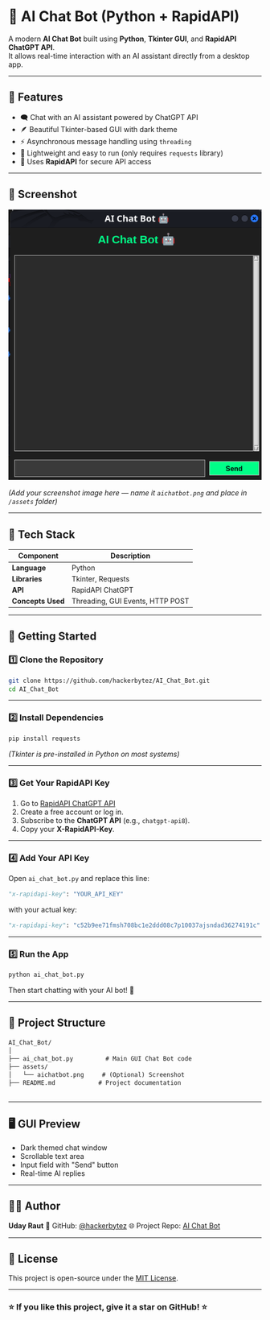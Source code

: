 # 🤖 AI Chat Bot (Python + RapidAPI)

A modern **AI Chat Bot** built using **Python**, **Tkinter GUI**, and **RapidAPI ChatGPT API**.  
It allows real-time interaction with an AI assistant directly from a desktop app.

---

## 🧠 Features

- 🗨️ Chat with an AI assistant powered by ChatGPT API  
- 🪶 Beautiful Tkinter-based GUI with dark theme  
- ⚡ Asynchronous message handling using `threading`  
- 🧰 Lightweight and easy to run (only requires `requests` library)  
- 🔑 Uses **RapidAPI** for secure API access  

---

## 📸 Screenshot

![AI Chat Bot Preview](/assets/aichatbot.png)

*(Add your screenshot image here — name it `aichatbot.png` and place in `/assets` folder)*

---

## 🧩 Tech Stack

| Component | Description |
|------------|--------------|
| **Language** | Python |
| **Libraries** | Tkinter, Requests |
| **API** | RapidAPI ChatGPT |
| **Concepts Used** | Threading, GUI Events, HTTP POST |

---

## 🚀 Getting Started

### 1️⃣ Clone the Repository

```bash
git clone https://github.com/hackerbytez/AI_Chat_Bot.git
cd AI_Chat_Bot
````

---

### 2️⃣ Install Dependencies

```bash
pip install requests
```

*(Tkinter is pre-installed in Python on most systems)*

---

### 3️⃣ Get Your RapidAPI Key

1. Go to [RapidAPI ChatGPT API](https://rapidapi.com/hub)
2. Create a free account or log in.
3. Subscribe to the **ChatGPT API** (e.g., `chatgpt-api8`).
4. Copy your **X-RapidAPI-Key**.

---

### 4️⃣ Add Your API Key

Open `ai_chat_bot.py` and replace this line:

```python
"x-rapidapi-key": "YOUR_API_KEY"
```

with your actual key:

```python
"x-rapidapi-key": "c52b9ee71fmsh708bc1e2ddd08c7p10037ajsndad36274191c"
```

---

### 5️⃣ Run the App

```bash
python ai_chat_bot.py
```

Then start chatting with your AI bot! 💬

---

## 🧱 Project Structure

```
AI_Chat_Bot/
│
├── ai_chat_bot.py         # Main GUI Chat Bot code
├── assets/
│   └── aichatbot.png     # (Optional) Screenshot
├── README.md            # Project documentation
 
```

---

## 🖥️ GUI Preview

* Dark themed chat window
* Scrollable text area
* Input field with "Send" button
* Real-time AI replies

---

## 🧑‍💻 Author

**Uday Raut**
💼 GitHub: [@hackerbytez](https://github.com/hackerbytez)
🌐 Project Repo: [AI Chat Bot](https://github.com/hackerbytez/AI_Chat_Bot)

---

## 🪪 License

This project is open-source under the [MIT License](LICENSE).

---

### ⭐ If you like this project, give it a star on GitHub! ⭐

```
